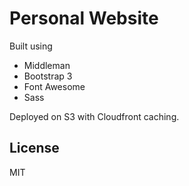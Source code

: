 # Personal Website

Built using

- Middleman
- Bootstrap 3
- Font Awesome
- Sass

Deployed on S3 with Cloudfront caching.

## License

MIT